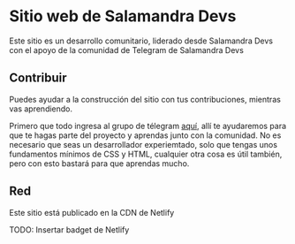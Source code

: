 # Sitio web de Salamandra Devs

Este sitio es un desarrollo comunitario, liderado desde Salamandra Devs con el apoyo de la comunidad de Telegram de Salamandra Devs

## Contribuir

Puedes ayudar a la construcción del sitio con tus contribuciones, mientras vas aprendiendo. 

Primero que todo ingresa al grupo de télegram [aquí](https://t.me/salamandradevs), allí te ayudaremos para que te hagas parte del proyecto y aprendas junto con la comunidad. No es necesario que seas un desarrollador experiemtado, solo que tengas unos fundamentos mínimos de CSS y HTML, cualquier otra cosa es útil también, pero con esto bastará para que aprendas mucho.

## Red

Este sitio está publicado en la CDN de Netlify

TODO: Insertar badget de Netlify


